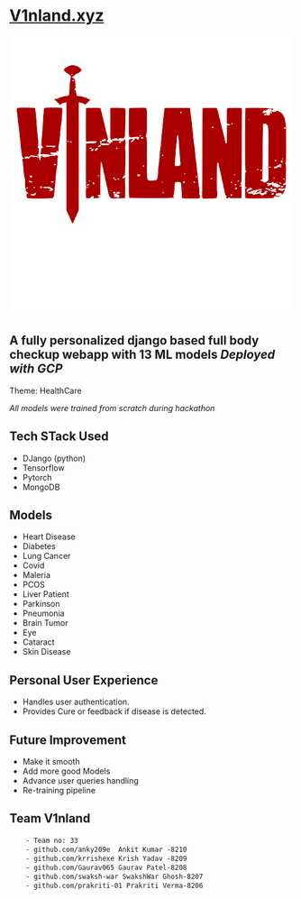 # [V1nland.xyz](https://V1nland.xyz)

![logo](media/assets/logo.png)

## A fully personalized django based full body checkup webapp with 13 ML models *Deployed with GCP*

Theme: HealthCare

*All models were trained from scratch during hackathon*

## Tech STack Used
- DJango (python)
- Tensorflow
- Pytorch
- MongoDB

## Models 
- Heart Disease
- Diabetes
- Lung Cancer
- Covid
- Maleria
- PCOS
- Liver Patient
- Parkinson
- Pneumonia
- Brain Tumor
- Eye
- Cataract
- Skin Disease

## Personal User Experience
- Handles user authentication.
- Provides Cure or feedback if disease is detected.

## Future Improvement
- Make it smooth
- Add more good Models
- Advance user queries handling
- Re-training pipeline

## Team V1nland
```
    - Team no: 33
    - github.com/anky209e  Ankit Kumar -8210
    - github.com/krrishexe Krish Yadav -8209
    - github.com/Gaurav065 Gaurav Patel-8208
    - github.com/swaksh-war SwakshWar Ghosh-8207
    - github.com/prakriti-01 Prakriti Verma-8206

```
